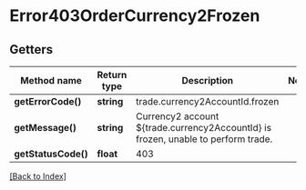 # Error403OrderCurrency2Frozen

## Getters

Method name | Return type | Description | Notes
------------ | ------------- | ------------- | -------------
**getErrorCode()** | **string** | trade.currency2AccountId.frozen |
**getMessage()** | **string** | Currency2 account ${trade.currency2AccountId} is frozen, unable to perform trade. |
**getStatusCode()** | **float** | 403 |

[[Back to Index]](../index.md)
